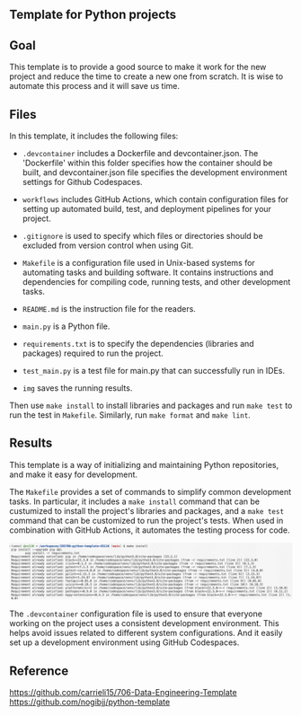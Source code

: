 
## Template for Python projects 

## Goal

This template is to provide a good source to make it work for the new project and reduce the time to create a new one from scratch. It is wise to automate this process and it will save us time.


## Files

In this template, it includes the following files:

- ``.devcontainer`` includes a Dockerfile and devcontainer.json.
                The 'Dockerfile' within this folder specifies how the container should be built, and devcontainer.json file specifies the development environment settings for Github Codespaces.

- ``workflows`` includes GitHub Actions, which contain configuration files for setting up automated build, test, and deployment pipelines for your project.

- ``.gitignore`` is used to specify which files or directories should be excluded from version control when using Git.

- ``Makefile`` is a configuration file used in Unix-based systems for automating tasks and building software. It contains instructions and dependencies for compiling code, running tests, and other development tasks.

- ``README.md`` is the instruction file for the readers.

- ``main.py`` is a Python file.

- ``requirements.txt`` is to specify the dependencies (libraries and packages) required to run the project.

- ``test_main.py`` is a test file for main.py that can successfully run in IDEs.

- ``img`` saves the running results.


Then use ``make install`` to install libraries and packages and run ``make test`` to run the test in ``Makefile``. Similarly, run ``make format`` and ``make lint``.

## Results

This template is a way of initializing and maintaining Python repositories, and make it easy for development.

The ``Makefile`` provides a set of commands to simplify common development tasks. In particular, it includes a ``make install`` command that can be custumized to install the project's libraries and packages, and a ``make test`` command that can be customized to run the project's tests. When used in combination with GitHub Actions, it automates the testing process for code.

![img](./image.png)

The ``.devcontainer`` configuration file is used to ensure that everyone working on the project uses a consistent development environment. This helps avoid issues related to different system configurations. And it easily set up a development environment using GitHub Codespaces.

## Reference

https://github.com/carrieli15/706-Data-Engineering-Template
https://github.com/nogibjj/python-template
